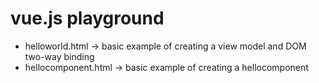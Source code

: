 # vue.js playground
* helloworld.html -> basic example of creating a view model and DOM two-way binding
* hellocomponent.html -> basic example of creating a hellocomponent

